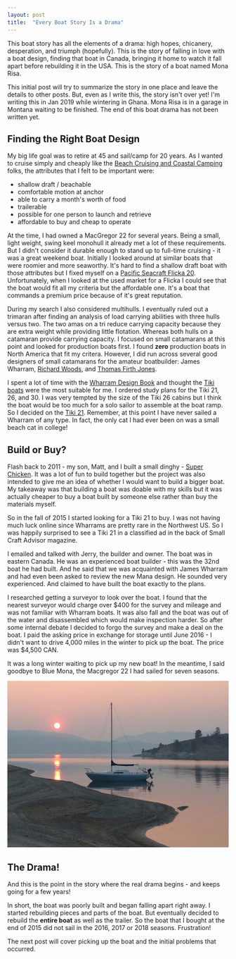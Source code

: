 ```yaml
---
layout: post
title:  "Every Boat Story Is a Drama"
---
```


This boat story has all the elements of a drama: high hopes, chicanery, desperation, and triumph (hopefully). This is the story of falling in love with a boat design, finding that boat in Canada, bringing it home to watch it fall apart before rebuilding it in the USA. This is the story of a boat named Mona Risa.

<!--more-->

This initial post will try to summarize the story in one place and leave the details to other posts. But, even as I write this, the story isn't over yet! I'm writing this in Jan 2019 while wintering in Ghana. Mona Risa is in a garage in Montana waiting to be finished. The end of this boat drama has not been written yet.

## Finding the Right Boat Design

My big life goal was to retire at 45 and sail/camp for 20 years. As I wanted to cruise simply and cheaply like the [Beach Cruising and Coastal Camping](https://beachcruisingandcoastalcamping.com) folks, the attributes that I felt to be important were:

* shallow draft / beachable
* comfortable motion at anchor
* able to carry a month's worth of food
* trailerable
* possible for one person to launch and retrieve
* affordable to buy and cheap to operate

At the time, I had owned a MacGregor 22 for several years. Being a small, light weight, swing keel monohull it already met a lot of these requirements. But I didn't consider it durable enough to stand up to full-time cruising - it was a great weekend boat. Initially I looked around at similar boats that were roomier and more seaworthy. It's hard to find a shallow draft boat with those attributes but I fixed myself on a [Pacific Seacraft Flicka 20](http://bluewaterboats.org/flicka-20/). Unfortunately, when I looked at the used market for a Flicka I could see that the boat would fit all my criteria but the affordable one. It's a boat that commands a premium price because of it's great reputation.

During my search I also considered multihulls. I eventually ruled out a trimaran after finding an analysis of load carrying abilities with three hulls versus two. The two amas on a tri reduce carrying capacity because they are extra weight while providing little flotation. Whereas both hulls on a catamaran provide carrying capacity. I focused on small catamarans at this point and looked for production boats first. I found **zero** production boats in North America that fit my critera. However, I did run across several good designers of small catamarans for the amateur boatbuilder: James Wharram, [Richard Woods](http://sailingcatamarans.com), and [Thomas Firth Jones](https://web.archive.org/web/20110630094848/http://www.jonesboats.com/catamarans.html).

I spent a lot of time with the [Wharram Design Book](https://www.wharram.com/site/shop/books/wharram-design-book) and thought the [Tiki boats](https://www.wharram.com/site/shop/building-plans/tiki-designs) were the most suitable for me. I ordered study plans for the Tiki 21, 26, and 30. I was very tempted by the size of the Tiki 26 cabins but I think the boat would be too much for a solo sailor to assemble at the boat ramp. So I decided on the [Tiki 21](https://www.wharram.com/site/shop/building-plans/tiki-designs/tiki21). Remember, at this point I have never sailed a Wharram of any type. In fact, the only cat I had ever been on was a small beach cat in college!

## Build or Buy?

Flash back to 2011 - my son, Matt, and I built a small dinghy - [Super Chicken](http://superchicken.turnbows.org). It was a lot of fun to build together but the project was also intended to give me an idea of whether I would want to build a bigger boat. My takeaway was that building a boat was doable with my skills but it was actually cheaper to buy a boat built by someone else rather than buy the materials myself.

So in the fall of 2015 I started looking for a Tiki 21 to buy. I was not having much luck online since Wharrams are pretty rare in the Northwest US. So I was happily surprised to see a Tiki 21 in a classified ad in the back of Small Craft Advisor magazine.

I emailed and talked with Jerry, the builder and owner. The boat was in eastern Canada. He was an experienced boat builder - this was the 32nd boat he had built. And he said that we was acquainted with James Wharram and had even been asked to review the new Mana design. He sounded very experienced. And claimed to have built the boat exactly to the plans.

I researched getting a surveyor to look over the boat. I found that the nearest surveyor would charge over $400 for the survey and mileage and was not familiar with Wharram boats. It was also fall and the boat was out of the water and disassembled which would make inspection harder. So after some internal debate I decided to forgo the survey and make a deal on the boat. I paid the asking price in exchange for storage until June 2016 - I didn't want to drive 4,000 miles in the winter to pick up the boat. The price was $4,500 CAN.

It was a long winter waiting to pick up my new boat! In the meantime, I said goodbye to Blue Mona, the Macgregor 22 I had sailed for seven seasons.

![Blue Mona](/assets/images/blue_mona.jpg)

## The Drama!

And this is the point in the story where the real drama begins - and keeps going for a few years!

In short, the boat was poorly built and began falling apart right away. I started rebuilding pieces and parts of the boat. But eventually decided to rebuild the **entire boat** as well as the trailer. So the boat that I bought at the end of 2015 did not sail in the 2016, 2017 or 2018 seasons. Frustration!

The next post will cover picking up the boat and the initial problems that occurred.

